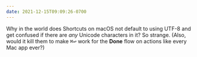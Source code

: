 ```yaml
---
date: 2021-12-15T09:09:26-0700
---
```


Why in the world does Shortcuts on macOS not default to using UTF-8 and get confused if there are *any* Unicode characters in it? So strange. (Also, would it kill them to make <kbd>⌘</kbd><kbd>↩</kbd> work for the **Done** flow on actions like every Mac app ever?)
